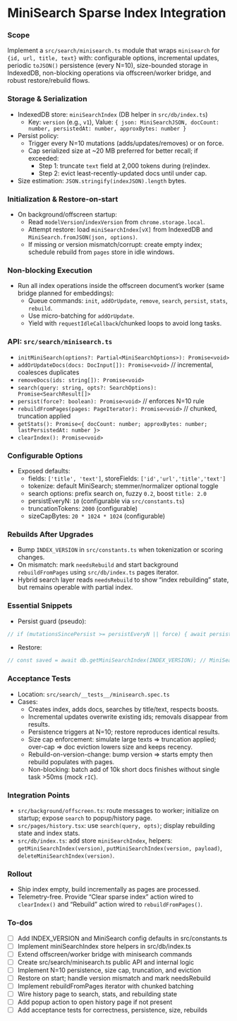 <!-- a5218e06-9f07-4b61-bd62-b83f8080765a 3a224c43-df8c-4537-a084-16b929e27052 -->
# MiniSearch Sparse Index Integration

### Scope

Implement a `src/search/minisearch.ts` module that wraps `minisearch` for `{id, url, title, text}` with: configurable options, incremental updates, periodic `toJSON()` persistence (every N=10), size-bounded storage in IndexedDB, non-blocking operations via offscreen/worker bridge, and robust restore/rebuild flows.

### Storage & Serialization

- IndexedDB store: `miniSearchIndex` (DB helper in `src/db/index.ts`)
  - Key: `version` (e.g., `v1`), Value: `{ json: MiniSearchJSON, docCount: number, persistedAt: number, approxBytes: number }`
- Persist policy:
  - Trigger every N=10 mutations (adds/updates/removes) or on force.
  - Cap serialized size at ~20 MB preferred for better recall; if exceeded:
    - Step 1: truncate `text` field at 2,000 tokens during (re)index.
    - Step 2: evict least-recently-updated docs until under cap.
- Size estimation: `JSON.stringify(indexJSON).length` bytes.

### Initialization & Restore-on-start

- On background/offscreen startup:
  - Read `modelVersion`/`indexVersion` from `chrome.storage.local`.
  - Attempt restore: load `miniSearchIndex[vX]` from IndexedDB and `MiniSearch.fromJSON(json, options)`.
  - If missing or version mismatch/corrupt: create empty index; schedule rebuild from `pages` store in idle windows.

### Non-blocking Execution

- Run all index operations inside the offscreen document’s worker (same bridge planned for embeddings):
  - Queue commands: `init`, `addOrUpdate`, `remove`, `search`, `persist`, `stats`, `rebuild`.
  - Use micro-batching for `addOrUpdate`.
  - Yield with `requestIdleCallback`/chunked loops to avoid long tasks.

### API: `src/search/minisearch.ts`

- `initMiniSearch(options?: Partial<MiniSearchOptions>): Promise<void>`
- `addOrUpdateDocs(docs: DocInput[]): Promise<void>` // incremental, coalesces duplicates
- `removeDocs(ids: string[]): Promise<void>`
- `search(query: string, opts?: SearchOptions): Promise<SearchResult[]>`
- `persist(force?: boolean): Promise<void>` // enforces N=10 rule
- `rebuildFromPages(pages: PageIterator): Promise<void>` // chunked, truncation applied
- `getStats(): Promise<{ docCount: number; approxBytes: number; lastPersistedAt: number }>`
- `clearIndex(): Promise<void>`

### Configurable Options

- Exposed defaults:
  - fields: `['title', 'text']`, storeFields: `['id','url','title','text']`
  - tokenize: default MiniSearch; stemmer/normalizer optional toggle
  - search options: prefix search on, fuzzy `0.2`, boost `title: 2.0`
  - persistEveryN: `10` (configurable via `src/constants.ts`)
  - truncationTokens: `2000` (configurable)
  - sizeCapBytes: `20 * 1024 * 1024` (configurable)

### Rebuilds After Upgrades

- Bump `INDEX_VERSION` in `src/constants.ts` when tokenization or scoring changes.
- On mismatch: mark `needsRebuild` and start background `rebuildFromPages` using `src/db/index.ts` pages iterator.
- Hybrid search layer reads `needsRebuild` to show “index rebuilding” state, but remains operable with partial index.

### Essential Snippets

- Persist guard (pseudo):
```startLine:endLine:src/search/minisearch.ts
// if (mutationsSincePersist >= persistEveryN || force) { await persist(); }
```

- Restore:
```startLine:endLine:src/search/minisearch.ts
// const saved = await db.getMiniSearchIndex(INDEX_VERSION); // MiniSearch.fromJSON(saved.json, options)
```


### Acceptance Tests

- Location: `src/search/__tests__/minisearch.spec.ts`
- Cases:
  - Creates index, adds docs, searches by title/text, respects boosts.
  - Incremental updates overwrite existing ids; removals disappear from results.
  - Persistence triggers at N=10; restore reproduces identical results.
  - Size cap enforcement: simulate large texts ⇒ truncation applied; over-cap ⇒ doc eviction lowers size and keeps recency.
  - Rebuild-on-version-change: bump version ⇒ starts empty then rebuild populates with pages.
  - Non-blocking: batch add of 10k short docs finishes without single task >50ms (mock `rIC`).

### Integration Points

- `src/background/offscreen.ts`: route messages to worker; initialize on startup; expose `search` to popup/history page.
- `src/pages/history.tsx`: use `search(query, opts)`; display rebuilding state and index stats.
- `src/db/index.ts`: add store `miniSearchIndex`, helpers: `getMiniSearchIndex(version)`, `putMiniSearchIndex(version, payload)`, `deleteMiniSearchIndex(version)`.

### Rollout

- Ship index empty, build incrementally as pages are processed.
- Telemetry-free. Provide “Clear sparse index” action wired to `clearIndex()` and “Rebuild” action wired to `rebuildFromPages()`.

### To-dos

- [ ] Add INDEX_VERSION and MiniSearch config defaults in src/constants.ts
- [ ] Implement miniSearchIndex store helpers in src/db/index.ts
- [ ] Extend offscreen/worker bridge with minisearch commands
- [ ] Create src/search/minisearch.ts public API and internal logic
- [ ] Implement N=10 persistence, size cap, truncation, and eviction
- [ ] Restore on start; handle version mismatch and mark needsRebuild
- [ ] Implement rebuildFromPages iterator with chunked batching
- [ ] Wire history page to search, stats, and rebuilding state
- [ ] Add popup action to open history page if not present
- [ ] Add acceptance tests for correctness, persistence, size, rebuilds